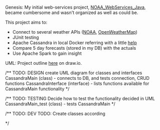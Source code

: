 Genesis:
My initial web-services project, [NOAA_WebServices_Java](https://github.com/Andreas237/NOAA_WebServices_Java), became cumbersome and wasn't organized as well as could be.

This project aims to:
  - Connect to several weather APIs ([NOAA](https://www.ncdc.noaa.gov/cdo-web/webservices/v2#data), [OpenWeatherMap](https://openweathermap.org/api))
  - JUnit testing
  - Apache Cassandra in local Docker referring with a little [help](http://www.baeldung.com/cassandra-with-java)
  - Compare 5 day forecasts (stored in my DB) with the actuals
  - Use Apache Spark to gain insight


UML: Project outline [here](https://www.draw.io/?lightbox=1&highlight=0000ff&layers=1&nav=1&page=2&title=weather-apis%20UML.xml#Uhttps%3A%2F%2Fraw.githubusercontent.com%2FAndreas237%2Fweather-apis%2Fuml%2Fweather-apis%2520UML.xml) on draw.io.



/** TODO: DESIGN
		create UML diagram for classes and interfaces
	  		CassandraMain (class) - connects to DB, and tests connection, CRUD functions
	  		CassandraInterface (interface) - lists functions available for CassandraMain functionality
*/

/** TODO: TESTING
		Decide how to test the functionality decided in UML
			CassandraMain_test (class) - tests CassandraMain
*/

/** TODO: DEV
		TODO: Create classes according 

*/